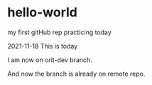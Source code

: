 # hello-world
my first gitHub rep
practicing today 

2021-11-18 This is today

I am now on orit-dev branch.

And now the branch is already on remote repo.
